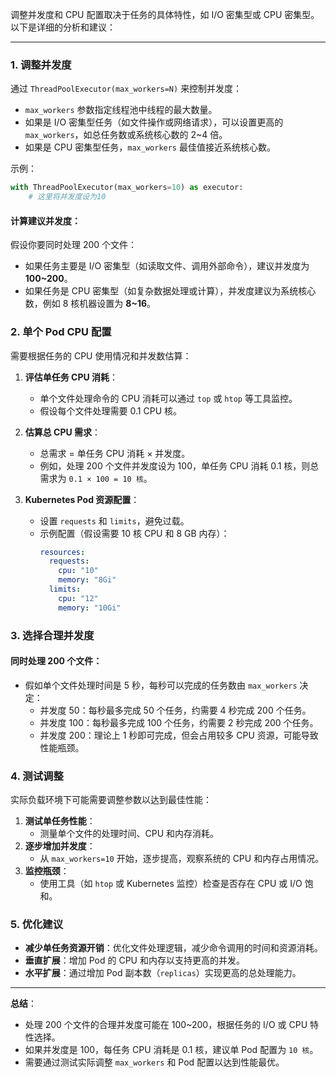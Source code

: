 调整并发度和 CPU 配置取决于任务的具体特性，如 I/O 密集型或 CPU 密集型。以下是详细的分析和建议：

---

### 1. **调整并发度** 
通过 `ThreadPoolExecutor(max_workers=N)` 来控制并发度：
- `max_workers` 参数指定线程池中线程的最大数量。
- 如果是 I/O 密集型任务（如文件操作或网络请求），可以设置更高的 `max_workers`，如总任务数或系统核心数的 2~4 倍。
- 如果是 CPU 密集型任务，`max_workers` 最佳值接近系统核心数。

示例：
```python
with ThreadPoolExecutor(max_workers=10) as executor:
    # 这里将并发度设为10
```

#### 计算建议并发度：
假设你要同时处理 200 个文件：
- 如果任务主要是 I/O 密集型（如读取文件、调用外部命令），建议并发度为 **100~200**。
- 如果任务是 CPU 密集型（如复杂数据处理或计算），并发度建议为系统核心数，例如 8 核机器设置为 **8~16**。

### 2. **单个 Pod CPU 配置**
需要根据任务的 CPU 使用情况和并发数估算：
1. **评估单任务 CPU 消耗**：
   - 单个文件处理命令的 CPU 消耗可以通过 `top` 或 `htop` 等工具监控。
   - 假设每个文件处理需要 0.1 CPU 核。

2. **估算总 CPU 需求**：
   - 总需求 = 单任务 CPU 消耗 × 并发度。
   - 例如，处理 200 个文件并发度设为 100，单任务 CPU 消耗 0.1 核，则总需求为 `0.1 × 100 = 10 核`。

3. **Kubernetes Pod 资源配置**：
   - 设置 `requests` 和 `limits`，避免过载。
   - 示例配置（假设需要 10 核 CPU 和 8 GB 内存）：
     ```yaml
     resources:
       requests:
         cpu: "10"
         memory: "8Gi"
       limits:
         cpu: "12"
         memory: "10Gi"
     ```

### 3. **选择合理并发度**
#### 同时处理 200 个文件：
- 假如单个文件处理时间是 5 秒，每秒可以完成的任务数由 `max_workers` 决定：
  - 并发度 50：每秒最多完成 50 个任务，约需要 4 秒完成 200 个任务。
  - 并发度 100：每秒最多完成 100 个任务，约需要 2 秒完成 200 个任务。
  - 并发度 200：理论上 1 秒即可完成，但会占用较多 CPU 资源，可能导致性能瓶颈。

### 4. **测试调整**
实际负载环境下可能需要调整参数以达到最佳性能：
1. **测试单任务性能**：
   - 测量单个文件的处理时间、CPU 和内存消耗。
2. **逐步增加并发度**：
   - 从 `max_workers=10` 开始，逐步提高，观察系统的 CPU 和内存占用情况。
3. **监控瓶颈**：
   - 使用工具（如 `htop` 或 Kubernetes 监控）检查是否存在 CPU 或 I/O 饱和。

### 5. **优化建议**
- **减少单任务资源开销**：优化文件处理逻辑，减少命令调用的时间和资源消耗。
- **垂直扩展**：增加 Pod 的 CPU 和内存以支持更高的并发。
- **水平扩展**：通过增加 Pod 副本数（`replicas`）实现更高的总处理能力。

---

**总结**：  
- 处理 200 个文件的合理并发度可能在 100~200，根据任务的 I/O 或 CPU 特性选择。
- 如果并发度是 100，每任务 CPU 消耗是 0.1 核，建议单 Pod 配置为 `10 核`。
- 需要通过测试实际调整 `max_workers` 和 Pod 配置以达到性能最优。
